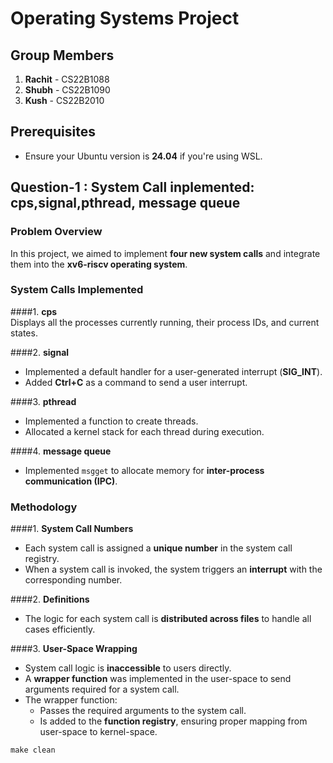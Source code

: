 # Operating Systems Project

## Group Members
1. **Rachit** - CS22B1088  
2. **Shubh** - CS22B1090  
3. **Kush** - CS22B2010   

## Prerequisites
- Ensure your Ubuntu version is **24.04** if you're using WSL.

## Question-1 : System Call inplemented: cps,signal,pthread, message queue

### Problem Overview
In this project, we aimed to implement **four new system calls** and integrate them into the **xv6-riscv operating system**.

### System Calls Implemented
####1. **cps**  
   Displays all the processes currently running, their process IDs, and current states.

####2. **signal**  
   - Implemented a default handler for a user-generated interrupt (**SIG_INT**).  
   - Added **Ctrl+C** as a command to send a user interrupt.

####3. **pthread**  
   - Implemented a function to create threads.  
   - Allocated a kernel stack for each thread during execution.

####4. **message queue**  
   - Implemented `msgget` to allocate memory for **inter-process communication (IPC)**.

### Methodology
####1. **System Call Numbers**  
   - Each system call is assigned a **unique number** in the system call registry.  
   - When a system call is invoked, the system triggers an **interrupt** with the corresponding number.

####2. **Definitions**  
   - The logic for each system call is **distributed across files** to handle all cases efficiently.

####3. **User-Space Wrapping**  
   - System call logic is **inaccessible** to users directly.  
   - A **wrapper function** was implemented in the user-space to send arguments required for a system call.  
   - The wrapper function:  
     - Passes the required arguments to the system call.  
     - Is added to the **function registry**, ensuring proper mapping from user-space to kernel-space.

```
make clean
```
